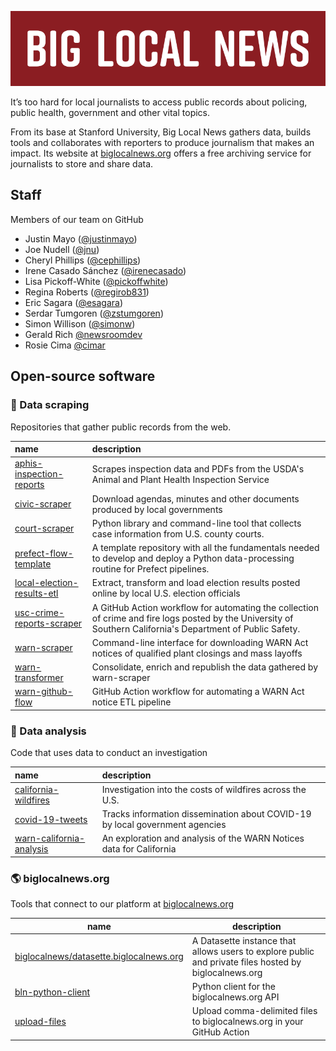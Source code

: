 ![BIG LOCAL NEWS](https://raw.githubusercontent.com/biglocalnews/.github/main/profile/github-840x200.png)

It’s too hard for local journalists to access public records about policing, public health, government and other vital topics.

From its base at Stanford University, Big Local News gathers data, builds tools and collaborates with reporters to produce journalism that makes an impact. Its website at [biglocalnews.org](https://biglocalnews.org) offers a free archiving service for journalists to store and share data.

## Staff

Members of our team on GitHub

* Justin Mayo ([@justinmayo](https://github.com/justinmayo))
* Joe Nudell ([@jnu](https://github.com/jnu))
* Cheryl Phillips ([@cephillips](https://github.com/cephillips))
* Irene Casado Sánchez ([@irenecasado](https://github.com/irenecasado))
* Lisa Pickoff-White ([@pickoffwhite](https://github.com/pickoffwhite))
* Regina Roberts ([@regirob831](https://github.com/regirob831))
* Eric Sagara ([@esagara](https://github.com/esagara))
* Serdar Tumgoren ([@zstumgoren](https://github.com/zstumgoren))
* Simon Willison ([@simonw](https://github.com/simonw))
* Gerald Rich [@newsroomdev](https://github.com/newsroomdev)
* Rosie Cima [@cimar](https://github.com/cimar)

## Open-source software

### 🔢 Data scraping

Repositories that gather public records from the web.

| name             | description                                                                                                                         |
|:-----------------|:------------------------------------------------------------------------------------------------------------------------------------|
| [aphis-inspection-reports](https://github.com/data-liberation-project/aphis-inspection-reports) | Scrapes inspection data and PDFs from the USDA's Animal and Plant Health Inspection Service |
| [civic-scraper](https://github.com/biglocalnews/civic-scraper)    | Download agendas, minutes and other documents produced by local governments                                                         |
| [court-scraper](https://github.com/biglocalnews/court-scraper)    | Python library and command-line tool that collects case information from U.S. county courts.        |
| [prefect-flow-template](https://github.com/biglocalnews/prefect-flow-template/) | A template repository with all the fundamentals needed to develop and deploy a Python data-processing routine for Prefect pipelines. |
| [local-election-results-etl](https://github.com/biglocalnews/local-election-results-etl) | Extract, transform and load election results posted online by local U.S. election officials |
| [usc-crime-reports-scraper](https://github.com/biglocalnews/usc-crime-reports-scraper) | A GitHub Action workflow for automating the collection of crime and fire logs posted by the University of Southern California's Department of Public Safety. |
| [warn-scraper](https://github.com/biglocalnews/warn-scraper)     | Command-line interface for downloading WARN Act notices of qualified plant closings and mass layoffs |
| [warn-transformer](https://github.com/biglocalnews/warn-transformer) | Consolidate, enrich and republish the data gathered by warn-scraper                                                                 |
| [warn-github-flow](https://github.com/biglocalnews/warn-github-flow) | GitHub Action workflow for automating a WARN Act notice ETL pipeline                                                                |

### 🧮 Data analysis

Code that uses data to conduct an investigation

| name                                                                                 | description                                                                  |
|:-------------------------------------------------------------------------------------|:-----------------------------------------------------------------------------|
| [california-wildfires](https://github.com/biglocalnews/california-wildfires)         | Investigation into the costs of wildfires across the U.S.                    |
| [covid-19-tweets](https://github.com/biglocalnews/covid19-tweets)                    | Tracks information dissemination about COVID-19 by local government agencies |
| [warn-california-analysis](https://github.com/biglocalnews/warn-california-analysis) | An exploration and analysis of the WARN Notices data for California          |

### 🌎 biglocalnews.org

Tools that connect to our platform at [biglocalnews.org](https://biglocalnews.org)

| name                                                                   | description                                                            |
|------------------------------------------------------------------------|------------------------------------------------------------------------|
| [biglocalnews/datasette.biglocalnews.org](https://github.com/biglocalnews/datasette.biglocalnews.org) | A Datasette instance that allows users to explore public and private files hosted by biglocalnews.org  |
| [bln-python-client](https://github.com/biglocalnews/bln-python-client) | Python client for the biglocalnews.org API                             |
| [upload-files](https://github.com/biglocalnews/upload-files)           | Upload comma-delimited files to biglocalnews.org in your GitHub Action |
